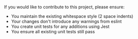 If you would like to contribute to this project, please ensure:

- You maintain the existing whitespace style (2 space indents)
- Your changes don't introduce any warnings from eslint
- You create unit tests for any additions using Jest
- You ensure all existing unit tests still pass
